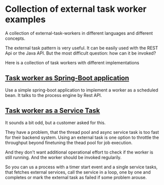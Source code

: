 # Collection of external task worker examples
A collection of external-task-workers in different languages and different concepts.

The external task pattern is very useful. It can be easily used with the REST Api or the Java API. But the most difficult question: how can it be invoked?

Here is a collection of task workers with different implementations

## [Task worker as Spring-Boot application](external-task-worker-spring-boot)
Use a simple spring-boot application to implement a worker as a scheduled bean. It talks to the process engine by Rest API.

## [Task worker as a Service Task](external-task-worker-scheduled-by-process)
It sounds a bit odd, but a customer asked for this.

They have a problem, that the thread pool and async service task is too fast for their backend system. Using an external task is one option to throttle the throughput beyond finetuning the thead pool for job execution.

And they don't want additional operational effort to check if the worker is still running. And the worker should be invoked regularily.

So you can us a process with a timer start event and a single service tasks, that fetches external services, call the service in a loop, one by one and completes or mark the external task as failed if some problem arouse.


